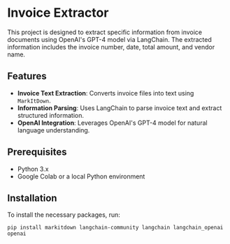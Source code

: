 # Invoice Extractor

This project is designed to extract specific information from invoice documents using OpenAI's GPT-4 model via LangChain. The extracted information includes the invoice number, date, total amount, and vendor name.

## Features

- **Invoice Text Extraction**: Converts invoice files into text using `MarkItDown`.
- **Information Parsing**: Uses LangChain to parse invoice text and extract structured information.
- **OpenAI Integration**: Leverages OpenAI's GPT-4 model for natural language understanding.

## Prerequisites

- Python 3.x
- Google Colab or a local Python environment

## Installation

To install the necessary packages, run:

```pip install markitdown langchain-community langchain langchain_openai openai```
